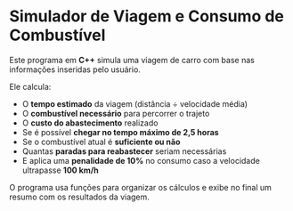 # Simulador de Viagem e Consumo de Combustível

Este programa em **C++** simula uma viagem de carro com base nas informações inseridas pelo usuário.

Ele calcula:

- O **tempo estimado** da viagem (distância ÷ velocidade média)  
- O **combustível necessário** para percorrer o trajeto  
- O **custo do abastecimento** realizado  
- Se é possível **chegar no tempo máximo de 2,5 horas**  
- Se o combustível atual é **suficiente ou não**  
- Quantas **paradas para reabastecer** seriam necessárias  
- E aplica uma **penalidade de 10%** no consumo caso a velocidade ultrapasse **100 km/h**

O programa usa funções para organizar os cálculos e exibe no final um resumo com os resultados da viagem.
